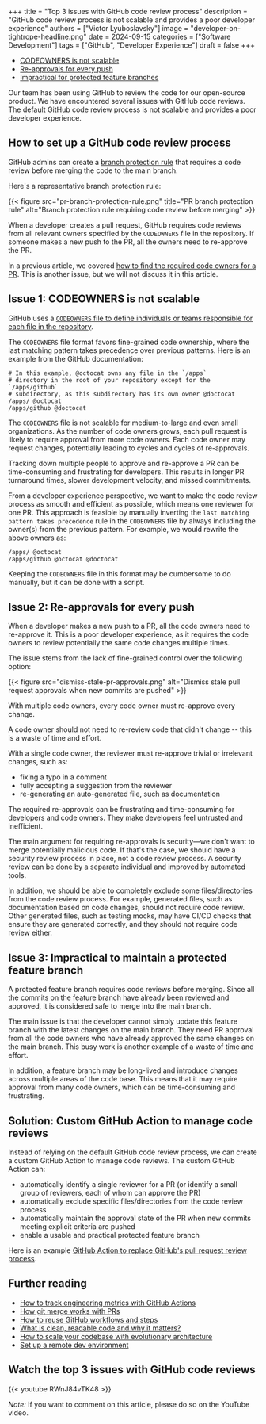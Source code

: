 +++
title = "Top 3 issues with GitHub code review process"
description = "GitHub code review process is not scalable and provides a poor developer experience"
authors = ["Victor Lyuboslavsky"]
image = "developer-on-tightrope-headline.png"
date = 2024-09-15
categories = ["Software Development"]
tags = ["GitHub", "Developer Experience"]
draft = false
+++

- [CODEOWNERS is not scalable](#issue-1-codeowners-is-not-scalable)
- [Re-approvals for every push](#issue-2-re-approvals-for-every-push)
- [Impractical for protected feature branches](#issue-3-impractical-to-maintain-a-protected-feature-branch)

Our team has been using GitHub to review the code for our open-source product. We have encountered several issues with
GitHub code reviews. The default GitHub code review process is not scalable and provides a poor developer experience.

## How to set up a GitHub code review process

GitHub admins can create a
[branch protection rule](https://docs.github.com/en/repositories/configuring-branches-and-merges-in-your-repository/managing-protected-branches/managing-a-branch-protection-rule)
that requires a code review before merging the code to the main branch.

Here's a representative branch protection rule:

{{< figure src="pr-branch-protection-rule.png" title="PR branch protection rule" alt="Branch protection rule requiring code review before merging" >}}

When a developer creates a pull request, GitHub requires code reviews from all relevant owners specified by the
`CODEOWNERS` file in the repository. If someone makes a new push to the PR, all the owners need to re-approve the PR.

In a previous article, we covered [how to find the required code owners for a PR](../find-code-owners-for-pull-request).
This is another issue, but we will not discuss it in this article.

## Issue 1: CODEOWNERS is not scalable

GitHub uses a
[`CODEOWNERS` file to define individuals or teams responsible for each file in the repository](https://docs.github.com/en/repositories/managing-your-repositorys-settings-and-features/customizing-your-repository/about-code-owners).

The `CODEOWNERS` file format favors fine-grained code ownership, where the last matching pattern takes precedence over
previous patterns. Here is an example from the GitHub documentation:

```plaintext
# In this example, @octocat owns any file in the `/apps`
# directory in the root of your repository except for the `/apps/github`
# subdirectory, as this subdirectory has its own owner @doctocat
/apps/ @octocat
/apps/github @doctocat
```

The `CODEOWNERS` file is not scalable for medium-to-large and even small organizations. As the number of code owners
grows, each pull request is likely to require approval from more code owners. Each code owner may request changes,
potentially leading to cycles and cycles of re-approvals.

Tracking down multiple people to approve and re-approve a PR can be time-consuming and frustrating for developers. This
results in longer PR turnaround times, slower development velocity, and missed commitments.

From a developer experience perspective, we want to make the code review process as smooth and efficient as possible,
which means one reviewer for one PR. This approach is feasible by manually inverting the
`last matching pattern takes precedence` rule in the `CODEOWNERS` file by always including the owner(s) from the
previous pattern. For example, we would rewrite the above owners as:

```plaintext
/apps/ @octocat
/apps/github @octocat @doctocat
```

Keeping the `CODEOWNERS` file in this format may be cumbersome to do manually, but it can be done with a script.

## Issue 2: Re-approvals for every push

When a developer makes a new push to a PR, all the code owners need to re-approve it. This is a poor developer
experience, as it requires the code owners to review potentially the same code changes multiple times.

The issue stems from the lack of fine-grained control over the following option:

{{< figure src="dismiss-stale-pr-approvals.png" alt="Dismiss stale pull request approvals when new commits are pushed" >}}

With multiple code owners, every code owner must re-approve every change.

A code owner should not need to re-review code that didn't change -- this is a waste of time and effort.

With a single code owner, the reviewer must re-approve trivial or irrelevant changes, such as:

- fixing a typo in a comment
- fully accepting a suggestion from the reviewer
- re-generating an auto-generated file, such as documentation

The required re-approvals can be frustrating and time-consuming for developers and code owners. They make developers
feel untrusted and inefficient.

The main argument for requiring re-approvals is security—we don't want to merge potentially malicious code. If that's
the case, we should have a security review process in place, not a code review process. A security review can be done by
a separate individual and improved by automated tools.

In addition, we should be able to completely exclude some files/directories from the code review process. For example,
generated files, such as documentation based on code changes, should not require code review. Other generated files,
such as testing mocks, may have CI/CD checks that ensure they are generated correctly, and they should not require code
review either.

## Issue 3: Impractical to maintain a protected feature branch

A protected feature branch requires code reviews before merging. Since all the commits on the feature branch have
already been reviewed and approved, it is considered safe to merge into the main branch.

The main issue is that the developer cannot simply update this feature branch with the latest changes on the main
branch. They need PR approval from all the code owners who have already approved the same changes on the main branch.
This busy work is another example of a waste of time and effort.

In addition, a feature branch may be long-lived and introduce changes across multiple areas of the code base. This means
that it may require approval from many code owners, which can be time-consuming and frustrating.

## Solution: Custom GitHub Action to manage code reviews

Instead of relying on the default GitHub code review process, we can create a custom GitHub Action to manage code
reviews. The custom GitHub Action can:

- automatically identify a single reviewer for a PR (or identify a small group of reviewers, each of whom can approve
  the PR)
- automatically exclude specific files/directories from the code review process
- automatically maintain the approval state of the PR when new commits meeting explicit criteria are pushed
- enable a usable and practical protected feature branch

Here is an example [GitHub Action to replace GitHub's pull request review process](../typescript-github-action/).

## Further reading

- [How to track engineering metrics with GitHub Actions](../track-engineering-metrics/)
- [How git merge works with PRs](../git-merges-and-pull-requests)
- [How to reuse GitHub workflows and steps](../github-reusable-workflows-and-steps)
- [What is clean, readable code and why it matters?](../readable-code/)
- [How to scale your codebase with evolutionary architecture](../scaling-codebase-evolutionary-architecture/)
- [Set up a remote dev environment](../remote-development-environment)

## Watch the top 3 issues with GitHub code reviews

{{< youtube RWnJ84vTK48 >}}

_Note:_ If you want to comment on this article, please do so on the YouTube video.
